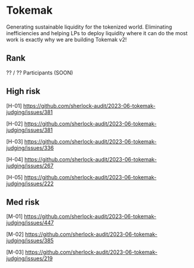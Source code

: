 # Tokemak
Generating sustainable liquidity for the tokenized world. Eliminating inefficiencies and helping LPs to deploy liquidity where it can do the most work is exactly why we are building Tokemak v2!

## Rank
?? / ?? Participants (SOON)

## High risk
[H-01] https://github.com/sherlock-audit/2023-06-tokemak-judging/issues/381

[H-02] https://github.com/sherlock-audit/2023-06-tokemak-judging/issues/381

[H-03] https://github.com/sherlock-audit/2023-06-tokemak-judging/issues/336

[H-04] https://github.com/sherlock-audit/2023-06-tokemak-judging/issues/267

[H-05] https://github.com/sherlock-audit/2023-06-tokemak-judging/issues/222

## Med risk
[M-01] https://github.com/sherlock-audit/2023-06-tokemak-judging/issues/447

[M-02] https://github.com/sherlock-audit/2023-06-tokemak-judging/issues/385

[M-03] https://github.com/sherlock-audit/2023-06-tokemak-judging/issues/219



